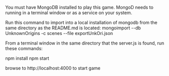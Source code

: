 You must have MongoDB installed to play this game. MongoD needs to running in a terminal window or as a service on your system.

Run this command to import into a local installation of mongodb from the same directory as the README.md is located:
mongoimport --db UnknownOrigins -c scenes --file exportUnkOri.json

From a terminal window in the same directory that the server.js is found, run these commands:

npm install
npm start

browse to http://localhost:4000 to start game



